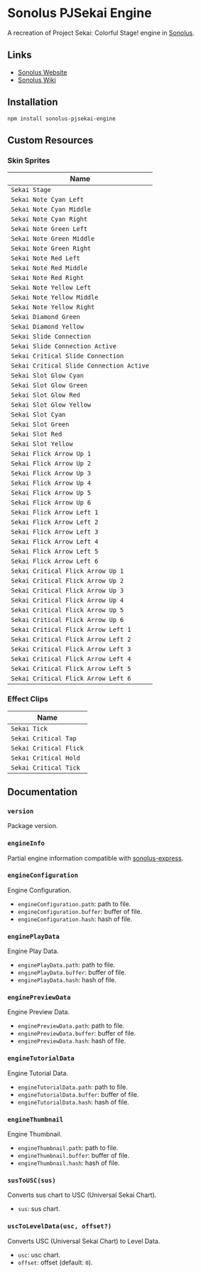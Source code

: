 # Sonolus PJSekai Engine

A recreation of Project Sekai: Colorful Stage! engine in [Sonolus](https://sonolus.com).

## Links

-   [Sonolus Website](https://sonolus.com)
-   [Sonolus Wiki](https://github.com/NonSpicyBurrito/sonolus-wiki)

## Installation

```
npm install sonolus-pjsekai-engine
```

## Custom Resources

### Skin Sprites

| Name                                     |
| ---------------------------------------- |
| `Sekai Stage`                            |
| `Sekai Note Cyan Left`                   |
| `Sekai Note Cyan Middle`                 |
| `Sekai Note Cyan Right`                  |
| `Sekai Note Green Left`                  |
| `Sekai Note Green Middle`                |
| `Sekai Note Green Right`                 |
| `Sekai Note Red Left`                    |
| `Sekai Note Red Middle`                  |
| `Sekai Note Red Right`                   |
| `Sekai Note Yellow Left`                 |
| `Sekai Note Yellow Middle`               |
| `Sekai Note Yellow Right`                |
| `Sekai Diamond Green`                    |
| `Sekai Diamond Yellow`                   |
| `Sekai Slide Connection`                 |
| `Sekai Slide Connection Active`          |
| `Sekai Critical Slide Connection`        |
| `Sekai Critical Slide Connection Active` |
| `Sekai Slot Glow Cyan`                   |
| `Sekai Slot Glow Green`                  |
| `Sekai Slot Glow Red`                    |
| `Sekai Slot Glow Yellow`                 |
| `Sekai Slot Cyan`                        |
| `Sekai Slot Green`                       |
| `Sekai Slot Red`                         |
| `Sekai Slot Yellow`                      |
| `Sekai Flick Arrow Up 1`                 |
| `Sekai Flick Arrow Up 2`                 |
| `Sekai Flick Arrow Up 3`                 |
| `Sekai Flick Arrow Up 4`                 |
| `Sekai Flick Arrow Up 5`                 |
| `Sekai Flick Arrow Up 6`                 |
| `Sekai Flick Arrow Left 1`               |
| `Sekai Flick Arrow Left 2`               |
| `Sekai Flick Arrow Left 3`               |
| `Sekai Flick Arrow Left 4`               |
| `Sekai Flick Arrow Left 5`               |
| `Sekai Flick Arrow Left 6`               |
| `Sekai Critical Flick Arrow Up 1`        |
| `Sekai Critical Flick Arrow Up 2`        |
| `Sekai Critical Flick Arrow Up 3`        |
| `Sekai Critical Flick Arrow Up 4`        |
| `Sekai Critical Flick Arrow Up 5`        |
| `Sekai Critical Flick Arrow Up 6`        |
| `Sekai Critical Flick Arrow Left 1`      |
| `Sekai Critical Flick Arrow Left 2`      |
| `Sekai Critical Flick Arrow Left 3`      |
| `Sekai Critical Flick Arrow Left 4`      |
| `Sekai Critical Flick Arrow Left 5`      |
| `Sekai Critical Flick Arrow Left 6`      |

### Effect Clips

| Name                   |
| ---------------------- |
| `Sekai Tick`           |
| `Sekai Critical Tap`   |
| `Sekai Critical Flick` |
| `Sekai Critical Hold`  |
| `Sekai Critical Tick`  |

## Documentation

### `version`

Package version.

### `engineInfo`

Partial engine information compatible with [sonolus-express](https://github.com/NonSpicyBurrito/sonolus-express).

### `engineConfiguration`

Engine Configuration.

-   `engineConfiguration.path`: path to file.
-   `engineConfiguration.buffer`: buffer of file.
-   `engineConfiguration.hash`: hash of file.

### `enginePlayData`

Engine Play Data.

-   `enginePlayData.path`: path to file.
-   `enginePlayData.buffer`: buffer of file.
-   `enginePlayData.hash`: hash of file.

### `enginePreviewData`

Engine Preview Data.

-   `enginePreviewData.path`: path to file.
-   `enginePreviewData.buffer`: buffer of file.
-   `enginePreviewData.hash`: hash of file.

### `engineTutorialData`

Engine Tutorial Data.

-   `engineTutorialData.path`: path to file.
-   `engineTutorialData.buffer`: buffer of file.
-   `engineTutorialData.hash`: hash of file.

### `engineThumbnail`

Engine Thumbnail.

-   `engineThumbnail.path`: path to file.
-   `engineThumbnail.buffer`: buffer of file.
-   `engineThumbnail.hash`: hash of file.

### `susToUSC(sus)`

Converts sus chart to USC (Universal Sekai Chart).

-   `sus`: sus chart.

### `uscToLevelData(usc, offset?)`

Converts USC (Universal Sekai Chart) to Level Data.

-   `usc`: usc chart.
-   `offset`: offset (default: `0`).
